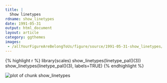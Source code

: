 ```yaml
---
title: |
  Show linetypes
rdname: show_linetypes
date: 1991-05-31
output: html_document
layout: article
category: ggthemes
images:
 - /allYourFigureAreBelongToUs/figure/source/1991-05-31-show_linetypes/show_linetypes-1.png
---
```





{% highlight r %}
library(scales)
show_linetypes(linetype_pal()(3))
show_linetypes(linetype_pal()(3), labels=TRUE)
{% endhighlight %}

![plot of chunk show_linetypes](/allYourFigureAreBelongToUs/figure/source/1991-05-31-show_linetypes/show_linetypes-1.png) 